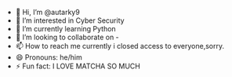 - 👋 Hi, I’m @autarky9
- 👀 I’m interested in Cyber Security
- 🌱 I’m currently learning Python
- 💞️ I’m looking to collaborate on -
- 📫 How to reach me currently i closed access to everyone,sorry.
- 😄 Pronouns: he/him
- ⚡ Fun fact: I LOVE MATCHA SO MUCH 

<!---
autarky9/autarky9 is a ✨ special ✨ repository because its `README.md` (this file) appears on your GitHub profile.
You can click the Preview link to take a look at your changes.
--->

